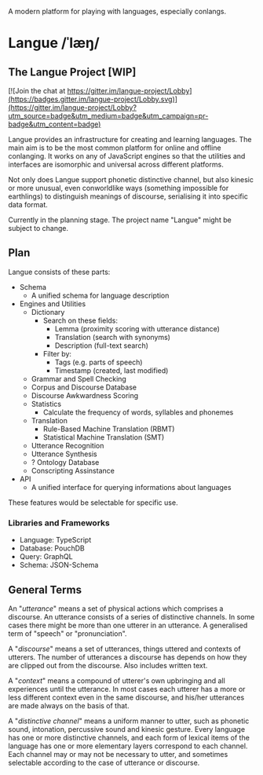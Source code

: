 A modern platform for playing with languages, especially conlangs.

# Langue /ˈlæŋ/
## The Langue Project [WIP]

[![Join the chat at https://gitter.im/langue-project/Lobby](https://badges.gitter.im/langue-project/Lobby.svg)](https://gitter.im/langue-project/Lobby?utm_source=badge&utm_medium=badge&utm_campaign=pr-badge&utm_content=badge)

Langue provides an infrastructure for creating and learning languages. The main aim is to be the most common platform for online and offline conlanging. It works on any of JavaScript engines so that the utilities and interfaces are isomorphic and universal across different platforms.

Not only does Langue support phonetic distinctive channel, but also kinesic or more unusual, even conworldlike ways (something impossible for earthlings) to distinguish meanings of discourse, serialising it into specific data format.

Currently in the planning stage. The project name "Langue" might be subject to change.

## Plan

Langue consists of these parts:

- Schema
  - A unified schema for language description
- Engines and Utilities
  - Dictionary
    - Search on these fields:
      - Lemma (proximity scoring with utterance distance)
      - Translation (search with synonyms)
      - Description (full-text search)
    - Filter by:
      - Tags (e.g. parts of speech)
      - Timestamp (created, last modified)
  - Grammar and Spell Checking
  - Corpus and Discourse Database
  - Discourse Awkwardness Scoring
  - Statistics
    - Calculate the frequency of words, syllables and phonemes
  - Translation
    - Rule-Based Machine Translation (RBMT)
    - Statistical Machine Translation (SMT)
  - Utterance Recognition
  - Utterance Synthesis
  - ? Ontology Database
  - Conscripting Assinstance
- API
  - A unified interface for querying informations about languages

These features would be selectable for specific use.

### Libraries and Frameworks

- Language: TypeScript
- Database: PouchDB
- Query: GraphQL
- Schema: JSON-Schema

## General Terms

An "*utterance*" means a set of physical actions which comprises a discourse. An utterance consists of a series of distinctive channels. In some cases there might be more than one utterer in an utterance. A generalised term of "speech" or "pronunciation".

A "*discourse*" means a set of utterances, things uttered and contexts of utterers. The number of utterances a discourse has depends on how they are clipped out from the discourse. Also includes written text.

A "*context*" means a compound of utterer's own upbringing and all experiences until the utterance. In most cases each utterer has a more or less different context even in the same discourse, and his/her utterances are made always on the basis of that.

A "*distinctive channel*" means a uniform manner to utter, such as phonetic sound, intonation, percussive sound and kinesic gesture. Every language has one or more distinctive channels, and each form of lexical items of the language has one or more elementary layers correspond to each channel. Each channel may or may not be necessary to utter, and sometimes selectable according to the case of utterance or discourse.
